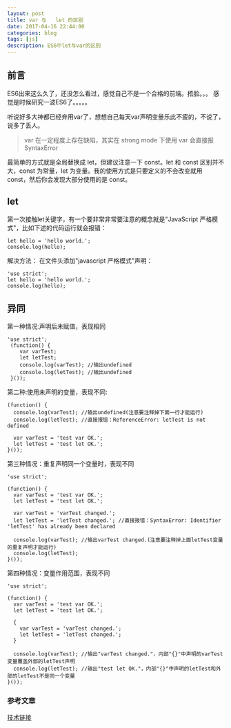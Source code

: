 ```yaml
---
layout: post
title: var 与   let 的区别
date: 2017-04-16 22:44:00
categories: blog
tags: [js]
description: ES6中let与var的区别
---
```


## 前言

ES6出来这么久了，还没怎么看过，感觉自己不是一个合格的前端。捂脸。。。
感觉是时候研究一波ES6了。。。。。

听说好多大神都已经弃用var了，想想自己每天var声明变量乐此不疲的，不说了，说多了丢人。

>var 在一定程度上存在缺陷，其实在 strong mode 下使用 var 会直接报 SyntaxError

最简单的方式就是全局替换成 let，但建议注意一下 const。let 和 const 区别并不大，const 为常量，let 为变量。我的使用方式是只要定义的不会改变就用 const，然后你会发现大部分使用的是 const。

## let

第一次接触let关键字，有一个要非常非常要注意的概念就是"JavaScript 严格模式"，比如下述的代码运行就会报错：

	let hello = 'hello world.';
	console.log(hello);

解决方法： 在文件头添加"javascript 严格模式"声明：

	'use strict';
	let hello = 'hello world.';
	console.log(hello);

## 异同

第一种情况:声明后未赋值，表现相同

	'use strict';
	 (function() { 
	 	var varTest;
	 	let letTest; 
	 	console.log(varTest); //输出undefined 
	 	console.log(letTest); //输出undefined 
	 }());
 
 
第二种:使用未声明的变量，表现不同:

	(function() {
	  console.log(varTest); //输出undefined(注意要注释掉下面一行才能运行)
	  console.log(letTest); //直接报错：ReferenceError: letTest is not defined
	
	  var varTest = 'test var OK.';
	  let letTest = 'test let OK.';
	}());

第三种情况：重复声明同一个变量时，表现不同

	'use strict';
	
	(function() {
	  var varTest = 'test var OK.';
	  let letTest = 'test let OK.';
	  
	  var varTest = 'varTest changed.';
	  let letTest = 'letTest changed.'; //直接报错：SyntaxError: Identifier 'letTest' has already been declared
	
	  console.log(varTest); //输出varTest changed.(注意要注释掉上面letTest变量的重复声明才能运行)
	  console.log(letTest);
	}());


第四种情况：变量作用范围，表现不同

	'use strict';
	
	(function() {
	  var varTest = 'test var OK.';
	  let letTest = 'test let OK.';
	
	  {
	    var varTest = 'varTest changed.';
	    let letTest = 'letTest changed.';
	  }
	
	  console.log(varTest); //输出"varTest changed."，内部"{}"中声明的varTest变量覆盖外部的letTest声明
	  console.log(letTest); //输出"test let OK."，内部"{}"中声明的letTest和外部的letTest不是同一个变量
	}());




### 参考文章

[技术链接](http://blog.csdn.net/nfer_zhuang/article/details/48781671)

